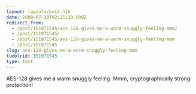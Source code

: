```yaml
---
layout: layouts/post.njk
date: 2009-07-30T02:25:33.000Z
redirect_from:
  - /post/151971545/aes-128-gives-me-a-warm-snuggly-feeling-mmm/
  - /post/151971545/
  - /post/151971545/aes-128-gives-me-a-warm-snuggly-feeling-mmm
  - /post/151971545
slug: aes-128-gives-me-a-warm-snuggly-feeling-mmm
tumblrid: 151971545
type: text
---
```

<p>AES-128 gives me a warm snuggly feeling. Mmm, cryptographically strong protection!</p>
